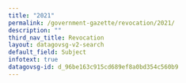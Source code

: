 ```yaml
---
title: "2021"
permalink: /government-gazette/revocation/2021/
description: ""
third_nav_title: Revocation
layout: datagovsg-v2-search
default_field: Subject
infotext: true
datagovsg-id: d_96be163c915cd689ef8a0bd354c560b9
---
```

